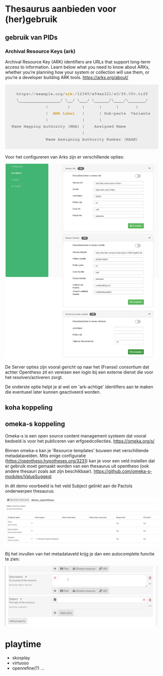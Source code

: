 # Thesaurus aanbieden voor (her)gebruik

## gebruik van PIDs

### Archival Resource Keys (ark)

Archival Resource Key (ARK) identifiers are URLs that support long-term access to information. Learn below what you need to know about ARKs, whether you’re planning how your system or collection will use them, or you’re a developer building ARK tools. https://arks.org/about/

![](assets/2022-10-20-00-06-22.png)

Voor het configureren van Arks zijn er verschillende opties:

![](assets/2022-10-20-00-10-10.png)

De Server opties zijn vooral gericht op naar het (Franse) consortium dat achter Opentheso zit en vereisen een login bij een externe dienst die voor het resolven/activeren zorgt.

De onderste optie helpt je al wel om 'ark-achtige' identifiers aan te maken die eventueel later kunnen geactiveerd worden.

## koha koppeling

## omeka-s koppeling

Omeka-s is een open source content management systeem dat vooral bedoeld is voor het publiceren van erfgoedcollecties. https://omeka.org/s/

Binnen omeka-s kan je 'Resource templates' bouwen met verschillende metadatavelden. Mits enige configuratie (https://opentheso.hypotheses.org/3231) kan je voor een veld instellen dat er gebruik moet gemaakt worden van een thesaurus uit opentheso (ook andere thesauri zoals aat zijn beschikbaar).
https://github.com/omeka-s-modules/ValueSuggest

In dit demo voorbeeld is het veld Subject gelinkt aan de Pactols onderwerpen thesaurus:

![](assets/2022-10-19-23-14-34.png)

Bij het invullen van het metadataveld krijg je dan een autocomplete functie te zien:

![](assets/opentheso_omeka-s_2022-10-19.gif)

# playtime
- skosplay
- virtuoso
- openrefine(?)
...
